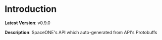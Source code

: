 # Introduction

**Latest Version**: v0.9.0

**Description**: SpaceONE's API which auto-generated from API's Protobuffs

